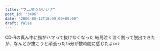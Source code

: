 ```yaml
---
title: "フ……笑うがいいさ"
post_id: "3496"
date: "2006-08-12T18:09:00+09:00"
draft: false
---
```



CD-Rの真ん中に指がハマって抜けなくなった 結局泣く泣く割って脱出できたが、なんとか抜こうと頑張った15分が数時間に感じたよorz
